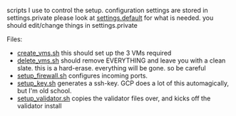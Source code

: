 scripts I use to control the setup.
configuration settings are stored in settings.private
please look at [settings.default](settings.default) for what is needed.
you should edit/change things in settings.private 

Files:
* [create_vms.sh](./create_vms.sh) this should set up the 3 VMs required 
* [delete_vms.sh](./delete_vms.sh) should remove EVERYTHING and leave you with a clean slate. this is a hard-erase. everything will be gone. so be careful
* [setup_firewall.sh](./setup_firewall.sh) configures incoming ports. 
* [setup_key.sh](./setup_key.sh) generates a ssh-key. GCP does a lot of this automagically, but I'm old school.
* [setup_validator.sh](./setup_validator.sh) copies the validator files over, and kicks off the validator install
